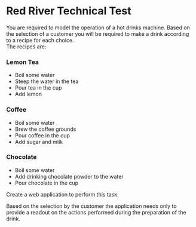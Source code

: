 # Red River Technical Test

You are required to model the operation of a hot drinks machine.  Based on the selection of a customer you will be required to make a drink according to a recipe for each choice.  
The recipes are:
### Lemon Tea
- Boil some water
- Steep the water in the tea
- Pour tea in the cup
- Add lemon
### Coffee
- Boil some water
- Brew the coffee grounds
- Pour coffee in the cup
- Add sugar and milk
### Chocolate
- Boil some water
- Add drinking chocolate powder to the water
- Pour chocolate in the cup

Create a web application to perform this task.

Based on the selection by the customer the application needs only to provide a readout on the actions performed during the preparation of the drink.
